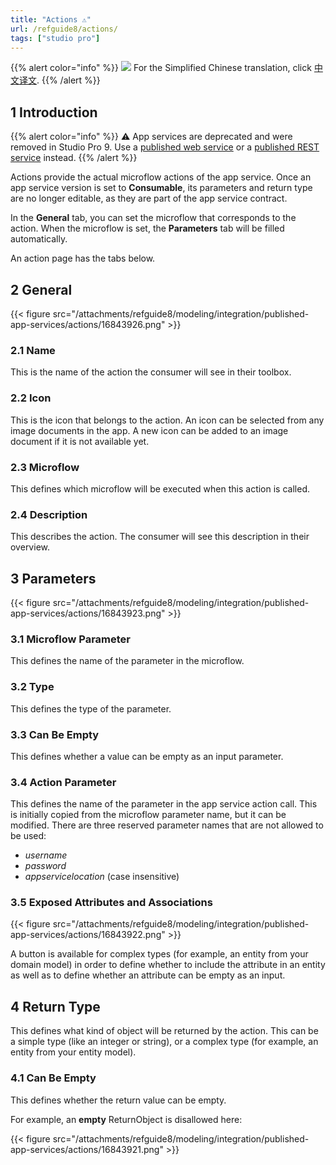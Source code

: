 ```yaml
---
title: "Actions ⚠"
url: /refguide8/actions/
tags: ["studio pro"]
---
```


{{% alert color="info" %}}
<img src="/attachments/china.png" class="d-inline-block" /> For the Simplified Chinese translation, click [中文译文](https://cdn.mendix.tencent-cloud.com/documentation/refguide8/actions.pdf).
{{% /alert %}}

## 1 Introduction

{{% alert color="info" %}}
⚠ App services are deprecated and were removed in Studio Pro 9. Use a [published web service](/refguide8/published-web-services/) or a [published REST service](/refguide8/published-rest-services/) instead.
{{% /alert %}}

Actions provide the actual microflow actions of the app service. Once an app service version is set to **Consumable**, its parameters and return type are no longer editable, as they are part of the app service contract.

In the **General** tab, you can set the microflow that corresponds to the action. When the microflow is set, the **Parameters** tab will be filled automatically.

An action page has the tabs below.

## 2 General

{{< figure src="/attachments/refguide8/modeling/integration/published-app-services/actions/16843926.png" >}}

### 2.1 Name

This is the name of the action the consumer will see in their toolbox.

### 2.2 Icon

This is the icon that belongs to the action. An icon can be selected from any image documents in the app. A new icon can be added to an image document if it is not available yet.

### 2.3 Microflow

This defines which microflow will be executed when this action is called.

### 2.4 Description

This describes the action. The consumer will see this description in their overview.

## 3 Parameters

{{< figure src="/attachments/refguide8/modeling/integration/published-app-services/actions/16843923.png" >}}

### 3.1 Microflow Parameter

This defines the name of the parameter in the microflow.

### 3.2 Type

This defines the type of the parameter.

### 3.3 Can Be Empty

This defines whether a value can be empty as an input parameter.

### 3.4 Action Parameter

This defines the name of the parameter in the app service action call. This is initially copied from the microflow parameter name, but it can be modified. There are three reserved parameter names that are not allowed to be used:

* *username*
* *password*
* *appservicelocation* (case insensitive)

### 3.5 Exposed Attributes and Associations

{{< figure src="/attachments/refguide8/modeling/integration/published-app-services/actions/16843922.png" >}}

A button is available for complex types (for example, an entity from your domain model) in order to define whether to include the attribute in an entity as well as to define whether an attribute can be empty as an input.

## 4 Return Type

This defines what kind of object will be returned by the action. This can be a simple type (like an integer or string), or a complex type (for example, an entity from your entity model).

### 4.1 Can Be Empty

This defines whether the return value can be empty.

For example, an **empty** ReturnObject is disallowed here:

{{< figure src="/attachments/refguide8/modeling/integration/published-app-services/actions/16843921.png" >}}
